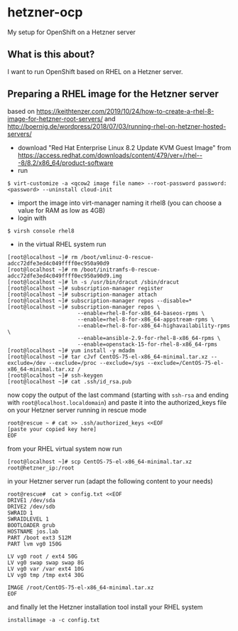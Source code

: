 hetzner-ocp
===========
My setup for OpenShift on a Hetzner server

What is this about?
-------------------
I want to run OpenShift based on RHEL on a Hetzner server.

Preparing a RHEL image for the Hetzner server
---------------------------------------------
based on
https://keithtenzer.com/2019/10/24/how-to-create-a-rhel-8-image-for-hetzner-root-servers/
and
http://boernig.de/wordpress/2018/07/03/running-rhel-on-hetzner-hosted-servers/

* download "Red Hat Enterprise Linux 8.2 Update KVM Guest Image" from https://access.redhat.com/downloads/content/479/ver=/rhel---8/8.2/x86_64/product-software
* run
```
$ virt-customize -a <qcow2 image file name> --root-password password:<password> --uninstall cloud-init
```
* import the image into virt-manager naming it rhel8 (you can choose a value for RAM as low as 4GB)
* login with
```
$ virsh console rhel8
```
* in the virtual RHEL system run
```
[root@localhost ~]# rm /boot/vmlinuz-0-rescue-adcc72dfe3ed4c049ffff0ec950a90d9
[root@localhost ~]# rm /boot/initramfs-0-rescue-adcc72dfe3ed4c049ffff0ec950a90d9.img
[root@localhost ~]# ln -s /usr/bin/dracut /sbin/dracut
[root@localhost ~]# subscription-manager register
[root@localhost ~]# subscription-manager attach
[root@localhost ~]# subscription-manager repos --disable=*
[root@localhost ~]# subscription-manager repos \
                      --enable=rhel-8-for-x86_64-baseos-rpms \
                      --enable=rhel-8-for-x86_64-appstream-rpms \
                      --enable=rhel-8-for-x86_64-highavailability-rpms \
                      --enable=ansible-2.9-for-rhel-8-x86_64-rpms \
                      --enable=openstack-15-for-rhel-8-x86_64-rpms
[root@localhost ~]# yum install -y mdadm    
[root@localhost ~]# tar cJvf CentOS-75-el-x86_64-minimal.tar.xz --exclude=/dev --exclude=/proc --exclude=/sys --exclude=/CentOS-75-el-x86_64-minimal.tar.xz /
[root@localhost ~]# ssh-keygen
[root@localhost ~]# cat .ssh/id_rsa.pub
```
now copy the output of the last command (starting with `ssh-rsa` and ending with `root@localhost.localdomain`) and paste it into the authorized_keys file on your Hetzner server running in rescue mode
```
root@rescue ~ # cat >> .ssh/authorized_keys <<EOF
[paste your copied key here]
EOF
```
from your RHEL virtual system now run
```
[root@localhost ~]# scp CentOS-75-el-x86_64-minimal.tar.xz root@hetzner_ip:/root
```
in your Hetzner server run (adapt the following content to your needs)
```
root@rescue#  cat > config.txt <<EOF
DRIVE1 /dev/sda 
DRIVE2 /dev/sdb 
SWRAID 1 
SWRAIDLEVEL 1
BOOTLOADER grub 
HOSTNAME jos.lab 
PART /boot ext3 512M 
PART lvm vg0 150G 

LV vg0 root / ext4 50G 
LV vg0 swap swap swap 8G 
LV vg0 var /var ext4 10G 
LV vg0 tmp /tmp ext4 30G

IMAGE /root/CentOS-75-el-x86_64-minimal.tar.xz
EOF
```
and finally let the Hetzner installation tool install your RHEL system
```
installimage -a -c config.txt
```
